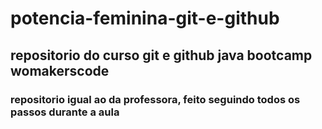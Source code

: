 # potencia-feminina-git-e-github

## repositorio do curso git e github java bootcamp womakerscode

### repositorio igual ao da professora, feito seguindo todos os passos durante a aula
